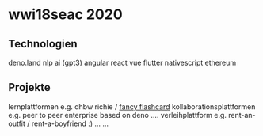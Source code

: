 # wwi18seac 2020

## Technologien
deno.land 
nlp 
ai (gpt3)
angular
react
vue
flutter
nativescript
ethereum 


## Projekte
lernplattformen e.g. dhbw richie / [fancy flashcard](https://github.com/fancy-flashcard/ffc)
kollaborationsplattformen e.g. peer to peer enterprise based on deno ....
verleihplattform e.g. rent-an-outfit / rent-a-boyfriend :) ... 
...
